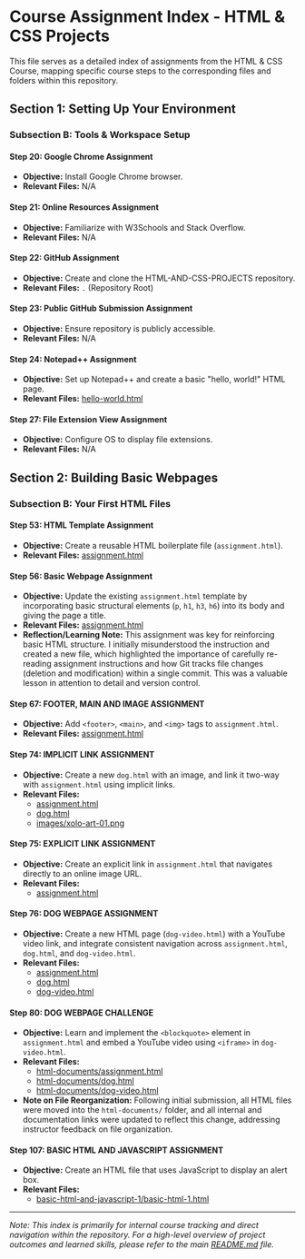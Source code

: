 # Course Assignment Index - HTML & CSS Projects

This file serves as a detailed index of assignments from the HTML & CSS Course, mapping specific course steps to the corresponding files and folders within this repository.

## Section 1: Setting Up Your Environment

### Subsection B: Tools & Workspace Setup

#### Step 20: Google Chrome Assignment
* **Objective:** Install Google Chrome browser.
* **Relevant Files:** N/A

#### Step 21: Online Resources Assignment
* **Objective:** Familiarize with W3Schools and Stack Overflow.
* **Relevant Files:** N/A

#### Step 22: GitHub Assignment
* **Objective:** Create and clone the HTML-AND-CSS-PROJECTS repository.
* **Relevant Files:** `.` (Repository Root)

#### Step 23: Public GitHub Submission Assignment
* **Objective:** Ensure repository is publicly accessible.
* **Relevant Files:** N/A

#### Step 24: Notepad++ Assignment
* **Objective:** Set up Notepad++ and create a basic "hello, world!" HTML page.
* **Relevant Files:** [hello-world.html](hello-world.html)

#### Step 27: File Extension View Assignment
* **Objective:** Configure OS to display file extensions.
* **Relevant Files:** N/A

## Section 2: Building Basic Webpages

### Subsection B: Your First HTML Files

#### Step 53: HTML Template Assignment
* **Objective:** Create a reusable HTML boilerplate file (`assignment.html`).
* **Relevant Files:** [assignment.html](html-documents/assignment.html)

#### Step 56: Basic Webpage Assignment
* **Objective:** Update the existing `assignment.html` template by incorporating basic structural elements (`p`, `h1`, `h3`, `h6`) into its body and giving the page a title.
* **Relevant Files:** [assignment.html](html-documents/assignment.html)
* **Reflection/Learning Note:** This assignment was key for reinforcing basic HTML structure. I initially misunderstood the instruction and created a new file, which highlighted the importance of carefully re-reading assignment instructions and how Git tracks file changes (deletion and modification) within a single commit. This was a valuable lesson in attention to detail and version control.

#### Step 67: FOOTER, MAIN AND IMAGE ASSIGNMENT
* **Objective:** Add `<footer>`, `<main>`, and `<img>` tags to `assignment.html`.
* **Relevant Files:** [assignment.html](html-documents/assignment.html)

#### Step 74: IMPLICIT LINK ASSIGNMENT
* **Objective:** Create a new `dog.html` with an image, and link it two-way with `assignment.html` using implicit links.
* **Relevant Files:**
    * [assignment.html](html-documents/assignment.html)
    * [dog.html](html-documents/dog.html)
    * [images/xolo-art-01.png](images/xolo-art-01.png)

#### Step 75: EXPLICIT LINK ASSIGNMENT
* **Objective:** Create an explicit link in `assignment.html` that navigates directly to an online image URL.
* **Relevant Files:**
    * [assignment.html](html-documents/assignment.html)

#### Step 76: DOG WEBPAGE ASSIGNMENT
* **Objective:** Create a new HTML page (`dog-video.html`) with a YouTube video link, and integrate consistent navigation across `assignment.html`, `dog.html`, and `dog-video.html`.
* **Relevant Files:**
    * [assignment.html](html-documents/assignment.html)
    * [dog.html](html-documents/dog.html)
    * [dog-video.html](html-documents/dog-video.html)

#### Step 80: DOG WEBPAGE CHALLENGE
* **Objective:** Learn and implement the `<blockquote>` element in `assignment.html` and embed a YouTube video using `<iframe>` in `dog-video.html`.
* **Relevant Files:**
    * [html-documents/assignment.html](html-documents/assignment.html)
    * [html-documents/dog.html](html-documents/dog.html)
    * [html-documents/dog-video.html](html-documents/dog-video.html)
* **Note on File Reorganization:** Following initial submission, all HTML files were moved into the `html-documents/` folder, and all internal and documentation links were updated to reflect this change, addressing instructor feedback on file organization.

#### Step 107: BASIC HTML AND JAVASCRIPT ASSIGNMENT
* **Objective:** Create an HTML file that uses JavaScript to display an alert box.
* **Relevant Files:**
    * [basic-html-and-javascript-1/basic-html-1.html](basic-html-and-javascript-1/basic-html-1.html)

---

*Note: This index is primarily for internal course tracking and direct navigation within the repository. For a high-level overview of project outcomes and learned skills, please refer to the main [README.md](README.md) file.*